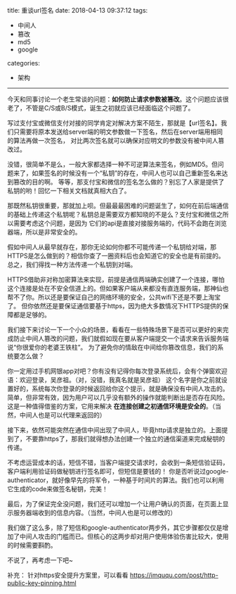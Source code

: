 title: 重谈url签名
date: 2018-04-13 09:37:12
tags:
- 中间人
- 篡改
- md5
- google

categories: 
- 架构
---

今天和同事讨论一个老生常谈的问题：**如何防止请求参数被篡改**。这个问题应该很老了，不管是C/S或B/S模式，诞生之初就应该已经面临这个问题了。

写过支付宝或微信支付对接的同学肯定对解决方案不陌生，那就是【url签名】。我们只需要将原本发送给server端的明文参数做一下签名，然后在server端用相同的算法再做一次签名，
对比两次签名就可以确保对应明文的参数没有被中间人篡改过。

没错，很简单不是么，一般大家都选择一种不可逆算法来签名，例如MD5。但问题来了，如果签名的时候没有一个“私钥”的存在，中间人也可以自己重新签名来达到篡改的目的啊。
等等，那支付宝和微信的签名怎么做的？别忘了人家是提供了私钥的哟！回忆一下相关文档就真相大白了。

那既然私钥很重要，那就加上呗。但最最最困难的问题诞生了，如何在前后端通信的基础上传递这个私钥呢？私钥总是需要双方都知晓的不是么？支付宝和微信之所以需要考虑这个问题，是因为
它们的api是直接对接服务端的，代码不会跑在浏览器端，所以是非常安全的。

假如中间人从最早就存在，那你无论如何你都不可能传递一个私钥给对端，那HTTPS是怎么做到的？相信你查了一圈资料后也会知道它的安全也是有前提的。总之，我们得找一种方法传递一个私钥到对端。

HTTPS借助非对称加密算法来实现，前提是通信两端确实创建了一个连接，哪怕这个连接是处在不安全信道上的。但如果客户端从来都没有直连服务端，那神仙也帮不了你。所以还是要保证自己的网络环境的安全，公共wifi下还是不要上淘宝了。
但你依然还是要保证通信要基于https，因为绝大多数情况下HTTPS提供的保障都是足够的。

我们接下来讨论一下一个小众的场景，看看在一些特殊场景下是否可以更好的来完成防止中间人篡改的问题，我们就假如现在要从客户端提交一个请求来告诉服务端说“你很爱你的老婆王铁柱”。
为了避免你的情敌在中间给你篡改信息，我们的系统要怎么做？

你一定用过手机网银app对吧？你有没有记得你每次登录系统后，会有个弹窗欢迎语：欢迎登录，吴彦祖。（对，没错，我真名就是吴彦祖）
这个名字是你之前就设置好的，系统每次你登录的时候返回给你这个提示，就是确保没有中间人攻击的。简单，但非常有效，因为用户可以几乎没有额外的操作就能判断出是否存在风险。
这是一种值得借鉴的方案，它用来解决 **在连接创建之初通信环境是安全的**。（当然，中间人也是可以代理来返回的）

接下来，依然可能突然在通信中间出现了中间人，毕竟http请求是独立的。上面提到了，不要靠https了，那我们就得想办法创建一个独立的通信渠道来完成秘钥的传递。

不考虑运营成本的话，短信不错，当客户端提交请求时，会收到一条短信验证码，客户端利用验证码做秘钥进行签名即可，但短信是要钱的！
你是否听说过google-authenticator，就好像早先的将军令，一种基于时间片的算法。我们也可以利用它生成的code来做签名秘钥，完美！

最后，为了保证完全没问题，我们还可以增加一个让用户确认的页面，在页面上显示服务器端收到的信息内容。（当然，中间人也是可以修改的） 

我们做了这么多，除了短信和google-authenticator两步外，其它步骤都仅仅是增加了中间人攻击的门槛而已。但核心的这两步却对用户使用体验伤害比较大，使用的时候需要斟酌。


不说了，再考虑一下吧~

补充：
针对https安全提升方案里，可以看看 https://imququ.com/post/http-public-key-pinning.html
